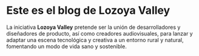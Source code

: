 # Este es el blog de Lozoya Valley

La iniciativa **Lozoya Valley** pretende ser la unión de desarrolladores y diseñadores de producto,
así como creadores audiovisuales, para lanzar y adaptar una escena tecnológica y creativa a un entorno
rural y natural, fomentando un modo de vida sano y sostenible.